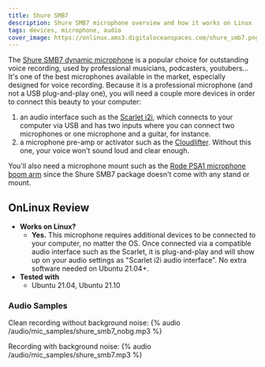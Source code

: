 ```yaml
---
title: Shure SMB7
description: Shure SMB7 microphone overview and how it works on Linux
tags: devices, microphone, audio
cover_image: https://onlinux.ams3.digitaloceanspaces.com/shure_smb7.png
---
```


The [Shure SMB7 dynamic microphone](https://amzn.to/3wGY6LD) is a popular choice for outstanding voice recording, used by professional musicians, podcasters, youtubers... It's one of the best microphones available in the market, especially designed for voice recording. Because it is a professional microphone (and not a USB plug-and-play one), you will need a couple more devices in order to connect this beauty to your computer:
 
1. an audio interface such as the [Scarlet i2i](/devices/focusrite-scarlet-2i2), which connects to your computer via USB and has two inputs where you can connect two microphones or one microphone and a guitar, for instance.
2. a microphone pre-amp or activator such as the [Cloudlifter](/devices/cloudlifter-cl-1). Without this one, your voice won't sound loud and clear enough.

You'll also need a microphone mount such as the [Rode PSA1 microphone boom arm](https://amzn.to/3NoRfMK) since the Shure SMB7 package doesn't come with any stand or mount.

## OnLinux Review

- **Works on Linux?**
  - **Yes.** This microphone requires additional devices to be connected to your computer, no matter the OS. Once connected via a compatible audio interface such as the Scarlet, it is plug-and-play and will show up on your audio settings as "Scarlet i2i audio interface". No extra software needed on Ubuntu 21.04+.
- **Tested with**
  - Ubuntu 21.04, Ubuntu 21.10

### Audio Samples
Clean recording without background noise:
{% audio /audio/mic_samples/shure_smb7_nobg.mp3 %}

Recording with background noise:
{% audio /audio/mic_samples/shure_smb7.mp3 %}